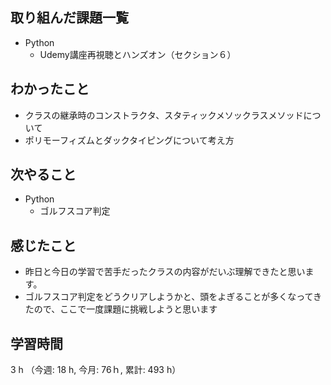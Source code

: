 ## 取り組んだ課題一覧
- Python
    - Udemy講座再視聴とハンズオン（セクション６）
## わかったこと
- クラスの継承時のコンストラクタ、スタティックメソックラスメソッドについて
- ポリモーフィズムとダックタイピングについて考え方    
## 次やること
- Python
    - ゴルフスコア判定
## 感じたこと
- 昨日と今日の学習で苦手だったクラスの内容がだいぶ理解できたと思います。
- ゴルフスコア判定をどうクリアしようかと、頭をよぎることが多くなってきたので、ここで一度課題に挑戦しようと思います
## 学習時間
3 h （今週: 18 h, 今月: 76ｈ, 累計: 493 h）